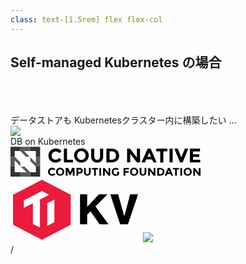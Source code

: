 ```yaml
---
class: text-[1.5rem] flex flex-col
---
```


## Self-managed Kubernetes の場合

<br>
<br>
<br>

<div v-click>データストアも Kubernetesクラスター内に構築したい …</div>

<div v-click class="mt-8 flex items-center">
  <img src="/arrow-right.svg" class="h-8"/>
  <div class="ml-8">DB on Kubernetes</div>
</div>

<div
  v-click
  class="flex justify-around items-end mt-auto"
>
  <svg
    width="304" height="49" viewBox="0 0 304 49" xmlns="http://www.w3.org/2000/svg"
    class="fill-black dark:fill-white"
  >
    <g clip-path="url(#clip0_245_10094)">
    <path d="M72.2047 20.9747C73.371 20.9975 74.5259 20.7474 75.5745 20.245C76.6229 19.7426 77.5349 19.0025 78.235 18.0856L81.4762 21.3452C78.9134 24.1602 75.9737 25.5677 72.5063 25.5677C70.9449 25.6294 69.387 25.3817 67.925 24.8396C66.463 24.2974 65.1268 23.4718 63.9961 22.4119C62.8965 21.3709 62.0327 20.1137 61.4612 18.7222C60.8897 17.3308 60.6234 15.8366 60.6794 14.3371C60.6365 12.8216 60.9161 11.3139 61.5001 9.91071C62.0842 8.50748 62.9601 7.23959 64.0715 6.18818C65.2669 5.07969 66.6785 4.22073 68.221 3.66316C69.7634 3.1056 71.4049 2.86097 73.0463 2.94405C74.6876 3.02713 76.2948 3.43619 77.7709 4.14655C79.247 4.8569 80.5613 5.85383 81.6345 7.07715L78.5441 10.559C77.8632 9.65803 76.9763 8.92711 75.955 8.42523C74.9335 7.92333 73.8064 7.66456 72.6646 7.66979C70.8846 7.63614 69.1589 8.27215 67.8403 9.44775C67.1561 10.0655 66.619 10.8239 66.2672 11.6691C65.9154 12.5141 65.7576 13.4252 65.8051 14.3371C65.7575 15.2471 65.9001 16.1569 66.2243 17.0106C66.5483 17.8643 67.047 18.6437 67.6896 19.3005C68.9323 20.3878 70.5408 20.9843 72.2047 20.9747Z"/>
    <path d="M85.4036 25.2711V3.26904H90.3786V20.9299H99.9515V25.3007L85.4036 25.2711Z"/>
    <path d="M121.812 22.2337C119.546 24.3277 116.554 25.4937 113.444 25.4937C110.335 25.4937 107.342 24.3277 105.077 22.2337C103.973 21.1929 103.101 19.9373 102.517 18.5471C101.933 17.157 101.65 15.6625 101.685 14.1589C101.642 12.6545 101.923 11.158 102.507 9.76678C103.091 8.37561 103.967 7.12086 105.077 6.0841C107.342 3.99012 110.335 2.82422 113.444 2.82422C116.554 2.82422 119.546 3.99012 121.812 6.0841C122.916 7.12507 123.788 8.38059 124.371 9.77077C124.955 11.1609 125.238 12.6553 125.203 14.1589C125.246 15.6634 124.966 17.1599 124.381 18.5511C123.797 19.9422 122.921 21.197 121.812 22.2337ZM120.077 14.1589C120.091 12.2974 119.392 10.4989 118.118 9.12143C117.518 8.46866 116.785 7.94686 115.967 7.58974C115.149 7.2326 114.264 7.04807 113.369 7.04807C112.474 7.04807 111.588 7.2326 110.771 7.58974C109.953 7.94686 109.22 8.46866 108.62 9.12143C107.331 10.4902 106.629 12.2944 106.66 14.1589C106.646 16.0204 107.346 17.819 108.62 19.1965C109.22 19.8491 109.953 20.371 110.771 20.7281C111.588 21.0853 112.474 21.2698 113.369 21.2698C114.264 21.2698 115.149 21.0853 115.967 20.7281C116.785 20.371 117.518 19.8491 118.118 19.1965C118.77 18.5282 119.28 17.7381 119.617 16.8729C119.953 16.0075 120.11 15.0848 120.077 14.1589Z"/>
    <path d="M135.38 19.641C135.777 20.1477 136.293 20.5534 136.883 20.824C137.473 21.0948 138.121 21.2225 138.771 21.1968C139.412 21.2302 140.052 21.1054 140.631 20.8337C141.211 20.5619 141.712 20.152 142.088 19.641C142.953 18.4311 143.379 16.9694 143.294 15.4926V3.34326H148.269V15.6407C148.269 18.8262 147.365 21.2709 145.555 22.9748C144.645 23.8331 143.568 24.5044 142.391 24.9496C141.213 25.3949 139.957 25.6048 138.696 25.5676C137.423 25.605 136.156 25.3951 134.965 24.9502C133.776 24.5053 132.686 23.834 131.761 22.9748C129.952 21.2709 129.048 18.8262 129.048 15.6407V3.34326H134.015V15.4926C134.015 16.9818 134.493 18.4332 135.38 19.641Z"/>
    <path d="M170.581 6.15821C172.692 8.08431 173.822 10.7512 173.822 14.159C173.822 17.5667 172.767 20.3077 170.731 22.3079C168.696 24.3081 165.455 25.2711 161.234 25.2711H153.47V3.26904H161.385C165.38 3.26904 168.471 4.2321 170.581 6.15821ZM166.963 19.2705C168.169 18.1593 168.771 16.4555 168.771 14.3071C168.771 12.1588 168.169 10.4549 166.963 9.34368C165.757 8.23247 163.872 7.56574 161.31 7.56574H158.52V20.9744H161.687C163.6 21.0746 165.482 20.4667 166.963 19.2705Z"/>
    <path d="M202.24 3.26904H207.215V25.2711H202.24L191.536 11.492V25.2711H186.561V3.26904H191.234L202.24 17.4186V3.26904Z"/>
    <path d="M228.697 25.2711L226.587 20.53H217.164L215.055 25.2711H209.702L219.351 3.26904H224.175L233.823 25.2711H228.697ZM221.988 9.86225L219.2 16.2333H224.778L221.988 9.86225Z"/>
    <path d="M244.527 7.59566V25.3751H239.545V7.59566H233.212V3.37305H250.926V7.59566H244.527Z"/>
    <path d="M254.476 3.26904H259.452V25.2711H254.476V3.26904Z"/>
    <path d="M273.246 17.2704L278.975 3.26904H284.402L275.431 25.2711H271.203L262.233 3.26904H267.66L273.246 17.2704Z"/>
    <path d="M303.171 3.26904V7.63983H292.015V12.1588H302.04V16.3814H292.015V20.9744H303.548V25.3748H287.032V3.34313H303.163L303.171 3.26904Z"/>
    <path d="M66.4836 44.0136C67.14 44.0259 67.7899 43.8844 68.3797 43.6011C68.9694 43.3177 69.4822 42.9005 69.8756 42.3838L71.6846 44.2359C71.0704 44.97 70.3 45.5628 69.4272 45.9723C68.5546 46.3819 67.6013 46.5984 66.6342 46.6065C65.7613 46.6431 64.8899 46.5044 64.0733 46.1987C63.2568 45.893 62.5123 45.4268 61.8855 44.8285C61.2653 44.248 60.777 43.5454 60.4523 42.7667C60.1275 41.988 59.9738 41.1507 60.0009 40.3095C59.9735 39.4574 60.1268 38.6088 60.4512 37.8181C60.7757 37.0273 61.2641 36.3116 61.8855 35.7165C62.4953 35.1117 63.2243 34.6354 64.0278 34.317C64.8315 33.9985 65.6927 33.8445 66.559 33.8645C67.5442 33.8493 68.5206 34.0473 69.4193 34.4441C70.3182 34.841 71.1172 35.4271 71.76 36.161L70.0263 38.0871C69.6482 37.5727 69.1491 37.1558 68.5715 36.872C67.9941 36.5882 67.3552 36.446 66.7096 36.4573C65.7037 36.4509 64.7332 36.8218 63.996 37.4944C63.6136 37.8411 63.3138 38.2667 63.1184 38.7405C62.9229 39.2145 62.8365 39.7249 62.8653 40.2355C62.8422 40.7388 62.924 41.2416 63.1054 41.7128C63.2869 42.1842 63.5643 42.6142 63.9207 42.9764C64.2461 43.3211 64.6439 43.5924 65.0863 43.7715C65.5288 43.9504 66.0054 44.0331 66.4836 44.0136Z"/>
    <path d="M84.1221 44.7544C82.8701 45.9478 81.1927 46.6125 79.4486 46.6064C78.5815 46.6335 77.7181 46.4828 76.9135 46.1639C76.1089 45.845 75.3806 45.365 74.7752 44.7544C73.5672 43.5499 72.8901 41.9266 72.8901 40.2354C72.8901 38.5443 73.5672 36.9209 74.7752 35.7165C76.0272 34.5231 77.7045 33.8583 79.4486 33.8644C80.3158 33.8374 81.1791 33.9881 81.9836 34.307C82.7883 34.6258 83.5165 35.1058 84.1221 35.7165C85.3299 36.9209 86.0071 38.5443 86.0071 40.2354C86.0071 41.9266 85.3299 43.5499 84.1221 44.7544ZM83.2175 40.2354C83.2383 39.2 82.8616 38.1949 82.1623 37.4204C81.8297 37.0542 81.4237 36.7598 80.9695 36.5559C80.5154 36.3518 80.0232 36.2426 79.524 36.235C79.0208 36.2183 78.5206 36.3165 78.0628 36.5222C77.6049 36.728 77.202 37.0353 76.8858 37.4204C76.5246 37.7946 76.245 38.2372 76.0635 38.7212C75.8821 39.2052 75.8028 39.7204 75.8304 40.2354C75.8232 41.2684 76.1983 42.2689 76.8858 43.0505C77.2182 43.4166 77.6243 43.711 78.0784 43.9149C78.5325 44.119 79.0247 44.2283 79.524 44.2358C80.0271 44.2527 80.5273 44.1543 80.9852 43.9486C81.443 43.7429 81.846 43.4355 82.1623 43.0505C82.8616 42.2759 83.2383 41.2708 83.2175 40.2354Z"/>
    <path d="M99.6499 38.7096L96.258 45.451H94.5996L91.2076 38.7096V46.4881H88.4187V34.0869H92.1876L95.4288 40.8283L98.6701 34.0869H102.439V46.4584H99.6499V38.7096Z"/>
    <path d="M114.198 35.2722C114.674 35.7005 115.044 36.2303 115.279 36.8211C115.515 37.4118 115.609 38.0477 115.555 38.6799C115.555 40.2357 115.103 41.3469 114.198 42.0135C113.293 42.7544 111.937 43.0507 110.052 43.0507H108.386V46.4584H105.597V34.0869H110.045C111.937 34.161 113.293 34.5313 114.198 35.2722ZM112.163 40.0875C112.527 39.6216 112.714 39.0449 112.69 38.4577C112.723 38.1736 112.677 37.8861 112.558 37.6254C112.439 37.3648 112.25 37.1405 112.012 36.9761C111.391 36.6393 110.685 36.485 109.977 36.5315H108.386V40.6801H110.271C110.609 40.7094 110.95 40.672 111.274 40.5703C111.597 40.4685 111.897 40.3044 112.155 40.0875H112.163Z"/>
    <path d="M121.057 43.2728C121.283 43.5507 121.57 43.7751 121.897 43.9293C122.223 44.0835 122.58 44.1637 122.941 44.1637C123.304 44.1637 123.661 44.0835 123.987 43.9293C124.313 43.7751 124.6 43.5507 124.826 43.2728C125.317 42.58 125.556 41.7449 125.505 40.9022V34.0867H128.294V40.9763C128.337 41.7317 128.226 42.4879 127.967 43.2004C127.708 43.9129 127.307 44.5672 126.786 45.1248C125.72 46.044 124.346 46.5447 122.928 46.531C121.509 46.5174 120.145 45.9903 119.097 45.0507C118.577 44.4932 118.176 43.8388 117.917 43.1263C117.658 42.4139 117.547 41.6576 117.59 40.9022V34.0127H120.379V40.8281C120.305 41.696 120.546 42.5616 121.057 43.2728Z"/>
    <path d="M136.509 36.5318V46.4587H133.721V36.5318H130.178V34.1611H140.128V36.5318H136.509Z"/>
    <path d="M142.163 34.1611H144.952V46.5327H142.163V34.1611Z"/>
    <path d="M156.786 34.1611H159.576V46.5327H156.786L150.832 38.8283V46.5327H148.043V34.1611H150.681L156.862 42.0879V34.1611H156.786Z"/>
    <path d="M170.882 40.2359H173.672V44.6362C173.005 45.3267 172.197 45.869 171.299 46.2268C170.402 46.5845 169.438 46.7495 168.471 46.7105C166.736 46.7437 165.056 46.1051 163.796 44.9325C163.176 44.3521 162.689 43.6496 162.364 42.8708C162.039 42.0921 161.885 41.2548 161.913 40.4136C161.896 39.5691 162.053 38.73 162.371 37.9457C162.69 37.1615 163.167 36.448 163.771 35.8473C164.374 35.2467 165.095 34.7709 165.889 34.4482C166.683 34.1256 167.536 33.9625 168.395 33.9685C170.129 33.9354 171.809 34.574 173.068 35.7465L171.636 37.8208C171.202 37.3703 170.657 37.0385 170.053 36.8577C169.57 36.6813 169.061 36.5812 168.546 36.5613C167.539 36.5549 166.569 36.9258 165.832 37.5986C165.453 37.9631 165.156 38.4023 164.96 38.8874C164.766 39.3725 164.678 39.8926 164.701 40.4136C164.667 41.4512 165.045 42.4612 165.757 43.2287C166.078 43.5588 166.464 43.8211 166.891 43.9993C167.319 44.1777 167.779 44.2683 168.245 44.2659C169.081 44.3131 169.915 44.1337 170.656 43.7472V40.2655L170.882 40.2359Z"/>
    <path d="M189.5 34.1611V36.6059H183.696V39.2728H189.199V41.7174H183.696V46.5327H180.908V34.1611H189.5Z"/>
    <path d="M202.465 44.7544C201.214 45.9478 199.536 46.6125 197.792 46.6064C196.925 46.6335 196.062 46.4828 195.257 46.1639C194.453 45.845 193.725 45.365 193.119 44.7544C191.91 43.5499 191.233 41.9266 191.233 40.2354C191.233 38.5443 191.91 36.9209 193.119 35.7165C194.37 34.5231 196.049 33.8583 197.792 33.8644C198.659 33.8374 199.523 33.9881 200.328 34.307C201.131 34.6258 201.86 35.1058 202.465 35.7165C203.674 36.9209 204.35 38.5443 204.35 40.2354C204.35 41.9266 203.674 43.5499 202.465 44.7544ZM201.485 40.2354C201.507 39.2 201.13 38.1949 200.431 37.4204C200.098 37.0542 199.692 36.7598 199.238 36.5559C198.783 36.3518 198.292 36.2426 197.792 36.235C197.289 36.2183 196.789 36.3165 196.331 36.5222C195.873 36.728 195.47 37.0353 195.154 37.4204C194.792 37.7946 194.513 38.2372 194.332 38.7212C194.15 39.2052 194.071 39.7204 194.099 40.2354C194.092 41.2684 194.466 42.2689 195.154 43.0505C195.487 43.4166 195.893 43.711 196.346 43.9149C196.801 44.119 197.292 44.2283 197.792 44.2358C198.296 44.2527 198.795 44.1543 199.254 43.9486C199.711 43.7429 200.114 43.4355 200.431 43.0505C200.791 42.6762 201.072 42.2336 201.253 41.7496C201.434 41.2656 201.513 40.7505 201.485 40.2354Z"/>
    <path d="M210.079 43.2728C210.305 43.5507 210.592 43.7751 210.918 43.9293C211.244 44.0835 211.601 44.1637 211.963 44.1637C212.326 44.1637 212.683 44.0835 213.009 43.9293C213.335 43.7751 213.622 43.5507 213.848 43.2728C214.338 42.58 214.578 41.7449 214.527 40.9022V34.0867H217.315V40.9763C217.359 41.7317 217.247 42.4879 216.988 43.2004C216.729 43.9129 216.328 44.5672 215.807 45.1248C214.741 46.044 213.368 46.5447 211.949 46.531C210.531 46.5174 209.167 45.9903 208.12 45.0507C207.599 44.4932 207.197 43.8388 206.939 43.1263C206.68 42.4139 206.568 41.6576 206.612 40.9022V34.0127H209.393V40.8281C209.285 41.6999 209.531 42.5785 210.079 43.2728Z"/>
    <path d="M228.991 34.1611H231.781V46.5327H228.991L223.036 38.8283V46.5327H220.248V34.1611H222.886L229.066 42.0879V34.1611H228.991Z"/>
    <path d="M244.451 35.791C245.064 36.3734 245.542 37.0781 245.855 37.8576C246.167 38.6372 246.304 39.4733 246.261 40.3099C246.3 41.1395 246.167 41.9684 245.869 42.7456C245.571 43.5227 245.114 44.2316 244.527 44.8288C243.396 45.9401 241.586 46.5327 239.175 46.5327H234.878V34.1611H239.326C241.586 34.1611 243.32 34.6798 244.451 35.791ZM242.416 43.1249C242.772 42.7627 243.049 42.3327 243.232 41.8614C243.413 41.3901 243.494 40.8874 243.471 40.384C243.495 39.8693 243.414 39.3551 243.233 38.8717C243.052 38.3884 242.774 37.9454 242.416 37.569C241.979 37.2111 241.474 36.9418 240.931 36.7765C240.387 36.6113 239.816 36.5532 239.25 36.6059H237.667V44.088H239.477C240.538 44.1014 241.574 43.7621 242.416 43.1249Z"/>
    <path d="M257.266 46.4584L256.135 43.7915H250.858L249.728 46.4584H246.713L252.14 34.0869H254.854L260.281 46.4584H257.266ZM253.497 37.7909L251.914 41.3469H255.079L253.497 37.7909Z"/>
    <path d="M266.161 36.5318V46.4587H263.371V36.5318H259.753V34.1611H269.695V36.5318H266.161Z"/>
    <path d="M271.738 34.1611H274.527V46.5327H271.738V34.1611Z"/>
    <path d="M288.17 44.7544C286.919 45.9478 285.241 46.6125 283.497 46.6064C282.63 46.6335 281.767 46.4828 280.962 46.1639C280.158 45.845 279.43 45.365 278.824 44.7544C277.615 43.5499 276.939 41.9266 276.939 40.2354C276.939 38.5443 277.615 36.9209 278.824 35.7165C280.075 34.5231 281.753 33.8583 283.497 33.8644C284.364 33.8374 285.227 33.9881 286.032 34.307C286.837 34.6258 287.565 35.1058 288.17 35.7165C289.379 36.9209 290.056 38.5443 290.056 40.2354C290.056 41.9266 289.379 43.5499 288.17 44.7544ZM287.267 40.2354C287.287 39.2 286.91 38.1949 286.211 37.4204C285.878 37.0542 285.472 36.7598 285.018 36.5559C284.564 36.3518 284.072 36.2426 283.572 36.235C283.069 36.2183 282.569 36.3165 282.111 36.5222C281.654 36.728 281.251 37.0353 280.935 37.4204C280.574 37.7946 280.294 38.2372 280.112 38.7212C279.931 39.2052 279.852 39.7204 279.879 40.2354C279.872 41.2684 280.247 42.2689 280.935 43.0505C281.267 43.4166 281.673 43.711 282.127 43.9149C282.581 44.119 283.074 44.2283 283.572 44.2358C284.076 44.2527 284.576 44.1543 285.034 43.9486C285.491 43.7429 285.895 43.4355 286.211 43.0505C286.91 42.2759 287.287 41.2708 287.267 40.2354Z"/>
    <path d="M301.211 34.1611H304V46.5327H301.211L295.256 38.8283V46.5327H292.468V34.1611H295.105L301.286 42.0879L301.211 34.1611Z"/>
    <g opacity="0.8">
    <path opacity="0.8" d="M30.7185 16.1548L21.688 7.07728H31.6068V0.231934H15.7664V7.07728L24.7969 16.1548H30.7185Z"/>
    <path opacity="0.8" d="M22.5762 32.0034H16.6545L24.1307 39.5184L25.6111 41.0809H15.7664V47.9263H31.6068V41.0066L27.0915 36.5422L22.5762 32.0034Z"/>
    <path opacity="0.8" d="M40.6375 16.1548V26.0508L39.0757 24.4882L31.5996 16.9732V23.0001L36.0409 27.4645L40.5562 32.0032H47.366V16.1548H40.6375Z"/>
    <path opacity="0.8" d="M15.7664 25.1579L6.80993 16.1548H0V32.0032H6.7359V22.1073L15.7664 31.1848V25.1579Z"/>
    <path d="M6.7359 32.0034H0V47.9263H15.7664V41.1107H6.7359V32.0034Z"/>
    <path d="M40.6376 32.0778V41.1107H31.6069V47.9561H47.3735V32.0034H40.5561L40.6376 32.0778Z"/>
    <path d="M0 16.1548H6.80993L6.7359 16.0804V7.07728H15.7664V0.231934H0V16.1548Z"/>
    <path d="M31.6069 0.231934V7.07728H40.6376V16.1548H47.3735V0.231934H31.6069Z"/>
    </g>
    </g>
    <defs>
    <clipPath id="clip0_245_10094">
    <rect width="304" height="49" fill="white"/>
    </clipPath>
    </defs>
  </svg>
  <svg
    width="208" height="104" viewBox="0 0 208 104" xmlns="http://www.w3.org/2000/svg"
    class="ml-24 fill-[#353558] dark:fill-[#d3d3d3]"
  >
    <path d="M156.842 75.1937H142.542L128.129 54.5619L122.703 60.0299V75.1376H111.229V27.3345H122.703V47.2334L141.525 27.3345H155.203L135.929 46.7826L156.842 75.1937ZM175.493 75.1937L159.611 27.3345H172.215L181.711 61.2135H182.446L191.376 27.3345H204.15L187.928 75.1937H175.493Z"/>
    <path d="M50.3 4.10938L4.00903 28.1234V76.0958L50.3 100.054L96.4211 76.0958V28.1234L50.3 4.10938Z" fill="#EC1A3B"/>
    <path d="M47.1347 35.6772V80.4928L35.8301 74.6301V41.5399L21.3042 49.0938V37.0868L50.2431 22.0918L61.7736 28.0673L47.1347 35.6772ZM70.2515 71.6987L58.7777 77.6742V41.5966L70.2515 35.6772V71.6987Z" fill="white"/>
  </svg>
  <img
    src="/vitess.svg"
    class="mb-4"
  />
</div>

<div
  class="absolute bottom-[1rem] right-[1rem] text-[1rem]"
>
  <SlideCurrentNo /> / <SlidesTotal />
</div>

<!--
Note
-->
